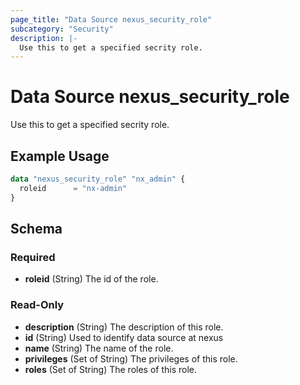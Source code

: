 ```yaml
---
page_title: "Data Source nexus_security_role"
subcategory: "Security"
description: |-
  Use this to get a specified secrity role.
---
```

# Data Source nexus_security_role
Use this to get a specified secrity role.
## Example Usage
```terraform
data "nexus_security_role" "nx_admin" {
  roleid      = "nx-admin"
}
```
<!-- schema generated by tfplugindocs -->
## Schema

### Required

- **roleid** (String) The id of the role.

### Read-Only

- **description** (String) The description of this role.
- **id** (String) Used to identify data source at nexus
- **name** (String) The name of the role.
- **privileges** (Set of String) The privileges of this role.
- **roles** (Set of String) The roles of this role.


